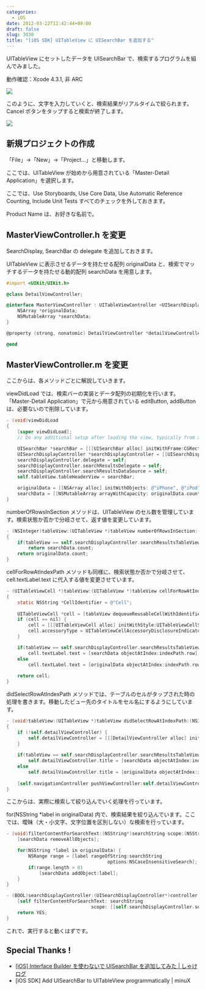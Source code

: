 ```yaml
---
categories:
  - iOS
date: 2012-03-22T12:42:44+09:00
draft: false
slug: 3030
title: "[iOS SDK] UITableView に UISearchBar を追加する"
---
```


UITableView にセットしたデータを UISearchBar で、検索するプログラムを組んでみました。

動作確認：Xcode 4.3.1, 非 ARC

![](/images/2012/03/3030_1.png)

このように、文字を入力していくと、検索結果がリアルタイムで絞られます。Cancel ボタンをタップすると検索が終了します。

![](/images/2012/03/3030_2.png)

## 新規プロジェクトの作成

「File」→「New」→「Project...」と移動します。

ここでは、UITableView が始めから用意されている「Master-Detail Application」を選択します。

ここでは、Use Storyboards, Use Core Data, Use Automatic Reference Counting, Include Unit Tests すべてのチェックを外しておきます。

Product Name は、お好きな名前で。

## MasterViewController.h を変更

SearchDisplay, SearchBar の delegate を追加しておきます。

UITableView に表示させるデータを持たせる配列 originalData と、検索でマッチするデータを持たせる動的配列 searchData を用意します。

```objective-c
#import <UIKit/UIKit.h>

@class DetailViewController;

@interface MasterViewController : UITableViewController <UISearchDisplayDelegate, UISearchBarDelegate> {
    NSArray *originalData;
    NSMutableArray *searchData;
}

@property (strong, nonatomic) DetailViewController *detailViewController;

@end
```

## MasterViewController.m を変更

ここからは、各メソッドごとに解説していきます。

viewDidLoad では、検索バーの実装とデータ配列の初期化を行います。「Master-Detail Application」で元から用意されている editButton, addButton は、必要ないので削除しています。

```objective-c
- (void)viewDidLoad
{
    [super viewDidLoad];
    // Do any additional setup after loading the view, typically from a nib.

    UISearchBar *searchBar = [[[UISearchBar alloc] initWithFrame:CGRectMake(0, 0, self.view.bounds.size.width, 44.0f)] autorelease];
    UISearchDisplayController *searchDisplayController = [[UISearchDisplayController alloc] initWithSearchBar:searchBar contentsController:self];
    searchDisplayController.delegate = self;
    searchDisplayController.searchResultsDelegate = self;
    searchDisplayController.searchResultsDataSource = self;
    self.tableView.tableHeaderView = searchBar;

    originalData = [[NSArray alloc] initWithObjects: @"iPhone", @"iPod", @"iPod touch", @"iMac", @"Mac Pro", @"iBook", @"MacBook", @"MacBook Pro", @"PowerBook", nil];
    searchData = [[NSMutableArray arrayWithCapacity: originalData.count] retain];
}
```

numberOfRowsInSection メソッドは、UITableView のセル数を管理しています。検索状態か否かで分岐させて、返す値を変更しています。

```objective-c
- (NSInteger)tableView:(UITableView *)tableView numberOfRowsInSection:(NSInteger)section
{
    if(tableView == self.searchDisplayController.searchResultsTableView)
        return searchData.count;
    return originalData.count;
}
```

cellForRowAtIndexPath メソッドも同様に、検索状態か否かで分岐させて、cell.textLabel.text に代入する値を変更させています。

```objective-c
- (UITableViewCell *)tableView:(UITableView *)tableView cellForRowAtIndexPath:(NSIndexPath *)indexPath
{
    static NSString *CellIdentifier = @"Cell";
    
    UITableViewCell *cell = [tableView dequeueReusableCellWithIdentifier:CellIdentifier];
    if (cell == nil) {
        cell = [[[UITableViewCell alloc] initWithStyle:UITableViewCellStyleDefault reuseIdentifier:CellIdentifier] autorelease];
        cell.accessoryType = UITableViewCellAccessoryDisclosureIndicator;
    }

    if(tableView == self.searchDisplayController.searchResultsTableView)
        cell.textLabel.text = [searchData objectAtIndex:indexPath.row];
    else
        cell.textLabel.text = [originalData objectAtIndex:indexPath.row];
    
    return cell;
}
```

didSelectRowAtIndexPath メソッドでは、テーブルのセルがタップされた時の処理を書きます。移動したビュー先のタイトルをセル名にするようにしています。

```objective-c
- (void)tableView:(UITableView *)tableView didSelectRowAtIndexPath:(NSIndexPath *)indexPath
{
    if (!self.detailViewController) {
        self.detailViewController = [[[DetailViewController alloc] initWithNibName:@"DetailViewController" bundle:nil] autorelease];
    }
    
    if(tableView == self.searchDisplayController.searchResultsTableView)
        self.detailViewController.title = [searchData objectAtIndex:indexPath.row];
    else
        self.detailViewController.title = [originalData objectAtIndex:indexPath.row];
    
    [self.navigationController pushViewController:self.detailViewController animated:YES];
}
```

ここからは、実際に検索して絞り込んでいく処理を行っています。

for(NSString *label in originalData) 内で、検索結果を絞り込んでいます。ここでは、曖昧（大・小文字、文字位置を区別しない）な検索を行っています。

```objective-c
- (void)filterContentForSearchText:(NSString*)searchString scope:(NSString*)scope {
    [searchData removeAllObjects];

    for(NSString *label in originalData) {
        NSRange range = [label rangeOfString:searchString 
                                     options:NSCaseInsensitiveSearch];
        if(range.length > 0)
            [searchData addObject:label];
    }
}

- (BOOL)searchDisplayController:(UISearchDisplayController*)controller shouldReloadTableForSearchString:(NSString*)searchString {
    [self filterContentForSearchText: searchString
                               scope: [[self.searchDisplayController.searchBar scopeButtonTitles] objectAtIndex:[self.searchDisplayController.searchBar selectedScopeButtonIndex]]];
    return YES;
}
```

これで、実行すると動くはずです。

## Special Thanks !

* [[iOS] Interface Builder を使わないで UISearchBar を追加してみた | しゃけログ](http://syake-web.com/blog/2011/07/14/ios-uisearchbar/)
* [iOS SDK] Add UISearchBar to UITableView programmatically | minuX

